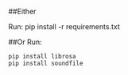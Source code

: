 ##Either

Run: pip install -r requirements.txt

##Or
Run:
```
pip install librosa
pip install soundfile
```
